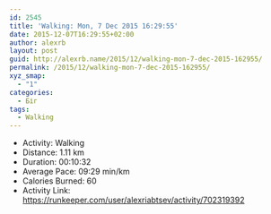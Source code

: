 ```yaml
---
id: 2545
title: 'Walking: Mon, 7 Dec 2015 16:29:55'
date: 2015-12-07T16:29:55+02:00
author: alexrb
layout: post
guid: http://alexrb.name/2015/12/walking-mon-7-dec-2015-162955/
permalink: /2015/12/walking-mon-7-dec-2015-162955/
xyz_smap:
  - "1"
categories:
  - Біг
tags:
  - Walking
---
```

<ul class="rk-list">
  <li class="rk-activity">
    Activity: Walking
  </li>
  <li class="rk-distance">
    Distance: 1.11 km
  </li>
  <li class="rk-duration">
    Duration: 00:10:32
  </li>
  <li class="rk-avg-pace">
    Average Pace: 09:29 min/km
  </li>
  <li class="rk-calories">
    Calories Burned: 60
  </li>
  <li class="rk-activity-link">
    Activity Link: <a href="https://runkeeper.com/user/alexriabtsev/activity/702319392">https://runkeeper.com/user/alexriabtsev/activity/702319392</a>
  </li>
</ul>